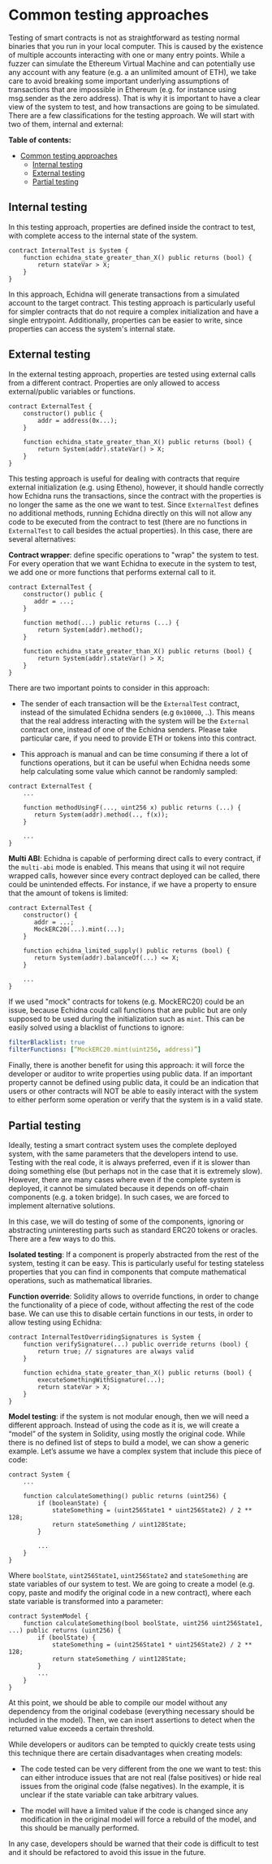 # Common testing approaches

Testing of smart contracts is not as straightforward as testing normal binaries that you run in your local computer.
This is caused by the existence of multiple accounts interacting with one or many entry points.
While a fuzzer can simulate the Ethereum Virtual Machine and can potentially use any account with any feature (e.g. a an unlimited amount of ETH),
we take care to avoid breaking some important underlying assumptions of transactions that are impossible in Ethereum (e.g. for instance using msg.sender as the zero address).
That is why it is important to have a clear view of the system to test, and how transactions are going to be simulated. There are a few classifications for the testing approach.
We will start with two of them, internal and external:

**Table of contents:**

- [Common testing approaches](#common-testing-approaches)
  - [Internal testing](#internal-testing)
  - [External testing](#external-testing)
  - [Partial testing](#partial-testing)

## Internal testing

In this testing approach, properties are defined inside the contract to test, with complete access to the internal state of the system.

```solidity
contract InternalTest is System {
    function echidna_state_greater_than_X() public returns (bool) {
        return stateVar > X;
    }
}
```

In this approach, Echidna will generate transactions from a simulated account to the target contract. This testing approach is particularly useful for simpler contracts that do not require a complex initialization and have a single entrypoint.
Additionally, properties can be easier to write, since properties can access the system's internal state.

## External testing

In the external testing approach, properties are tested using external calls from a different contract. Properties are only allowed to access external/public variables or functions.

```solidity
contract ExternalTest {
    constructor() public {
        addr = address(0x...);
    }

    function echidna_state_greater_than_X() public returns (bool) {
        return System(addr).stateVar() > X;
    }
}
```

This testing approach is useful for dealing with contracts that require external initialization (e.g. using Etheno), however, it should handle correctly how Echidna runs the transactions,
since the contract with the properties is no longer the same as the one we want to test.
Since `ExternalTest` defines no additional methods, running Echidna directly on this will not allow any code to be executed from the contract to test (there are no functions in `ExternalTest` to call besides the actual properties).
In this case, there are several alternatives:

**Contract wrapper**: define specific operations to "wrap" the system to test. For every operation that we want Echidna to execute in the system to test,
we add one or more functions that performs external call to it.

```solidity
contract ExternalTest {
    constructor() public {
       addr = ...;
    }

    function method(...) public returns (...) {
        return System(addr).method();
    }

    function echidna_state_greater_than_X() public returns (bool) {
        return System(addr).stateVar() > X;
    }
}
```

There are two important points to consider in this approach:

- The sender of each transaction will be the `ExternalTest` contract, instead of the simulated Echidna senders (e.g `0x10000`, ..). This means that the real address interacting with the system will be the `External` contract one, instead of one of the Echidna senders. Please take particular care, if you need to provide ETH or tokens into this contract.

- This approach is manual and can be time consuming if there a lot of functions operations,
  but it can be useful when Echidna needs some help calculating some value which cannot be randomly sampled:

```solidity
contract ExternalTest {
    ...

    function methodUsingF(..., uint256 x) public returns (...) {
       return System(addr).method(.., f(x));
    }

    ...
}
```

**Multi ABI**: Echidna is capable of performing direct calls to every contract, if the `multi-abi` mode is enabled.
This means that using it wil not require wrapped calls, however since every contract deployed can be called, there could be unintended effects.
For instance, if we have a property to ensure that the amount of tokens is limited:

```solidity
contract ExternalTest {
    constructor() {
       addr = ...;
       MockERC20(...).mint(...);
    }

    function echidna_limited_supply() public returns (bool) {
       return System(addr).balanceOf(...) <= X;
    }

    ...
}
```

If we used "mock" contracts for tokens (e.g. MockERC20) could be an issue, because Echidna could call functions that are public but are only supposed to be used during the initialization such as `mint`. This can be easily solved using a blacklist of functions to ignore:

```yaml
filterBlacklist: true
filterFunctions: [“MockERC20.mint(uint256, address)”]
```

Finally, there is another benefit for using this approach: it will force the developer or auditor to write properties using public data.
If an important property cannot be defined using public data, it could be an indication that users or other contracts will NOT be able to easily interact with the system to either perform some operation or verify that the system is in a valid state.

## Partial testing

Ideally, testing a smart contract system uses the complete deployed system, with the same parameters that the developers intend to use.
Testing with the real code, it is always preferred, even if it is slower than doing something else (but perhaps not in the case that it is extremely slow).
However, there are many cases where even if the complete system is deployed, it cannot be simulated because it depends on off-chain
components (e.g. a token bridge). In such cases, we are forced to implement alternative solutions.

In this case, we will do testing of some of the components, ignoring or abstracting uninteresting parts such as standard ERC20 tokens or oracles.
There are a few ways to do this.

**Isolated testing**: If a component is properly abstracted from the rest of the system, testing it can be easy.
This is particularly useful for testing stateless properties that you can find in components that compute mathematical operations, such as
mathematical libraries.

**Function override**: Solidity allows to override functions, in order to change the functionality of a piece of code, without affecting the rest of the code base. We can use this to disable certain functions in our tests, in order to allow testing using Echidna:

```solidity
contract InternalTestOverridingSignatures is System {
    function verifySignature(...) public override returns (bool) {
        return true; // signatures are always valid
    }

    function echidna_state_greater_than_X() public returns (bool) {
        executeSomethingWithSignature(...);
        return stateVar > X;
    }
}
```

**Model testing**: if the system is not modular enough, then we will need a different approach.
Instead of using the code as it is, we will create a “model” of the system in Solidity, using mostly the original code. While there is no defined list of steps to build a model, we can show a generic example. Let’s assume we have a complex system that include this piece of code:

```solidity
contract System {
    ...

    function calculateSomething() public returns (uint256) {
        if (booleanState) {
            stateSomething = (uint256State1 * uint256State2) / 2 ** 128;
            return stateSomething / uint128State;
        }

        ...
    }
}
```

Where `boolState`, `uint256State1`, `uint256State2` and `stateSomething` are state variables of our system to test.
We are going to create a model (e.g. copy, paste and modify the original code in a new contract), where each state variable is
transformed into a parameter:

```solidity
contract SystemModel {
    function calculateSomething(bool boolState, uint256 uint256State1, ...) public returns (uint256) {
        if (boolState) {
            stateSomething = (uint256State1 * uint256State2) / 2 ** 128;
            return stateSomething / uint128State;
        }
        ...
    }
}
```

At this point, we should be able to compile our model without any dependency from the original codebase (everything necessary should be included in
the model). Then, we can insert assertions to detect when the returned value exceeds a certain threshold.

While developers or auditors can be tempted to quickly create tests using this technique there are certain disadvantages when creating models:

- The code tested can be very different from the one we want to test: this can either introduce issues that are not real (false positives) or
  hide real issues from the original code (false negatives). In the example, it is unclear if the state variable can take arbitrary values.

- The model will have a limited value if the code is changed since any modification in the original model will force a rebuild of the model,
  and this should be manually performed.

In any case, developers should be warned that their code is difficult to test and it should be refactored to avoid this issue in the future.
